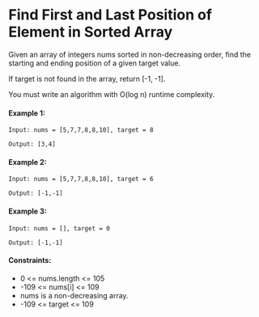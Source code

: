 # Find First and Last Position of Element in Sorted Array

Given an array of integers nums sorted in non-decreasing order, find the starting and ending position of a given target value.

If target is not found in the array, return [-1, -1].

You must write an algorithm with O(log n) runtime complexity.

#### Example 1:

` Input: nums = [5,7,7,8,8,10], target = 8 `

` Output: [3,4] `

#### Example 2:

` Input: nums = [5,7,7,8,8,10], target = 6 `

` Output: [-1,-1] `

#### Example 3:

` Input: nums = [], target = 0 `

` Output: [-1,-1] `
 

#### Constraints:

* 0 <= nums.length <= 105
* -109 <= nums[i] <= 109
* nums is a non-decreasing array.
* -109 <= target <= 109
